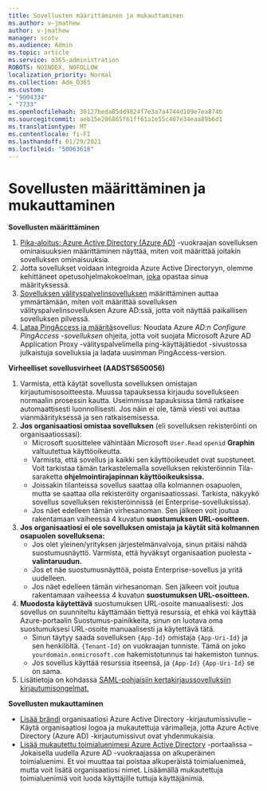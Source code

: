 ```yaml
---
title: Sovellusten määrittäminen ja mukauttaminen
ms.author: v-jmathew
author: v-jmathew
manager: scotv
ms.audience: Admin
ms.topic: article
ms.service: o365-administration
ROBOTS: NOINDEX, NOFOLLOW
localization_priority: Normal
ms.collection: Adm_O365
ms.custom:
- "9004334"
- "7733"
ms.openlocfilehash: 30127beda85dd9824f7e3a7a4744d109e7ea874b
ms.sourcegitcommit: aeb15e206865f61ff61a1e55c407e34eaa89b6d1
ms.translationtype: MT
ms.contentlocale: fi-FI
ms.lasthandoff: 01/29/2021
ms.locfileid: "50063618"
---
```

# <a name="configure-and-customize-applications"></a>Sovellusten määrittäminen ja mukauttaminen

**Sovellusten määrittäminen**

1. [Pika-aloitus: Azure Active Directory (Azure AD)](https://docs.microsoft.com/azure/active-directory/manage-apps/add-application-portal-configure) -vuokraajan sovelluksen ominaisuuksien määrittäminen näyttää, miten voit määrittää joitakin sovelluksen ominaisuuksia.
2. Jotta sovellukset voidaan integroida Azure Active Directoryyn, olemme kehittäneet opetusohjelmakokoelman, [joka](https://docs.microsoft.com/azure/active-directory/saas-apps/tutorial-list) opastaa sinua määrityksessä.
3. [Sovelluksen välityspalvelinsovelluksen](https://docs.microsoft.com/azure/active-directory/manage-apps/application-proxy-config-how-to) määrittäminen auttaa ymmärtämään, miten voit määrittää sovelluksen välityspalvelinsovelluksen Azure AD:ssä, jotta voit näyttää paikallisen sovelluksen pilvessä.
4. [Lataa PingAccess ja määritä](https://docs.microsoft.com/azure/active-directory/manage-apps/application-proxy-ping-access-publishing-guide#download-pingaccess-and-configure-your-application)sovellus: Noudata Azure *AD:n Configure PingAccess -sovelluksen* ohjeita, jotta voit suojata Microsoft Azure AD Application Proxy -välityspalvelimella ping-käyttäjätiedot -sivustossa julkaistuja sovelluksia ja ladata uusimman PingAccess-version.

**Virheelliset sovellusvirheet (AADSTS650056)**

1. Varmista, että käytät sovellusta sovelluksen omistajan kirjautumisosoitteesta. Muussa tapauksessa kirjaudu sovellukseen normaalin prosessin kautta. Useimmissa tapauksissa tämä ratkaisee automaattisesti luonnollisesti. Jos näin ei ole, tämä viesti voi auttaa vianmäärityksessä ja sen ratkaisemisessa.
2. **Jos organisaatiosi omistaa sovelluksen** (eli sovelluksen rekisteröinti on organisaatiossasi):
    - Microsoft suosittelee vähintään Microsoft `User.Read` `openid` **Graphin** valtuutettua käyttöoikeutta.
    - Varmista, että sovellus ja kaikki sen käyttöoikeudet ovat suostuneet. Voit tarkistaa tämän tarkastelemalla  sovelluksen rekisteröinnin Tila-saraketta **ohjelmointirajapinnan käyttöoikeuksissa.**
    - Joissakin tilanteissa sovellus saattaa olla kolmannen osapuolen, mutta se saattaa olla rekisteröity organisaatiossasi. Tarkista, näkyykö sovellus sovelluksen rekisteröinnissä (ei Enterprise-sovelluksissa).
    - Jos näet edelleen tämän virhesanoman. Sen jälkeen voit joutua rakentamaan vaiheessa 4 kuvatun **suostumuksen URL-osoitteen.**
3. **Jos organisaatiosi ei ole sovelluksen omistaja ja käytät sitä kolmannen osapuolen sovelluksena:**
    - Jos olet yleinen/yrityksen järjestelmänvalvoja, sinun pitäisi nähdä suostumusnäyttö. Varmista, että hyväksyt organisaation puolesta **-valintaruudun.**
    - Jos et näe suostumusnäyttöä, poista Enterprise-sovellus ja yritä uudelleen.
    - Jos näet edelleen tämän virhesanoman. Sen jälkeen voit joutua rakentamaan vaiheessa 4 kuvatun **suostumuksen URL-osoitteen.**
4. **Muodosta käytettävä** suostumuksen URL-osoite manuaalisesti: Jos sovellus on suunniteltu käyttämään tiettyä resurssia, et ehkä voi käyttää Azure-portaalin Suostumus-painikkeita, sinun on luotava oma suostumuksesi URL-osoite manuaalisesti ja käytettävä tätä.
    - Sinun täytyy saada sovelluksen `{App-Id}` omistaja `{App-Uri-Id}` ja sen henkilöltä. `{Tenant-Id}` on vuokraajan tunniste. Tämä on joko `yourdomain.onmicrosoft.com` hakemistotunnus tai hakemiston tunnus.
    - Jos sovellus käyttää resurssia itseensä, ja `{App-Id}` `{App-Uri-Id}` se on sama.
5. Lisätietoja on kohdassa [SAML-pohjaisiin kertakirjaussovelluksiin kirjautumisongelmat.](https://docs.microsoft.com/azure/active-directory/manage-apps/application-sign-in-problem-federated-sso-gallery#misconfigured-application)

**Sovellusten mukauttaminen**

- [Lisää brändi](https://docs.microsoft.com/azure/active-directory/fundamentals/customize-branding) organisaatiosi Azure Active Directory -kirjautumissivulle – Käytä organisaatiosi logoa ja mukautettuja värimalleja, jotta Azure Active Directory (Azure AD) -kirjautumissivut ovat yhdenmukaisia.
- [Lisää mukautettu toimialuenimesi Azure Active Directory](https://docs.microsoft.com/azure/active-directory/fundamentals/add-custom-domain) -portaalissa – Jokaisella uudella Azure AD -vuokraajassa on alkuperäinen toimialuenimi. Et voi muuttaa tai poistaa alkuperäistä toimialuenimeä, mutta voit lisätä organisaatiosi nimet. Lisäämällä mukautettuja toimialuenimiä voit luoda käyttäjille tuttuja käyttäjänimiä.
